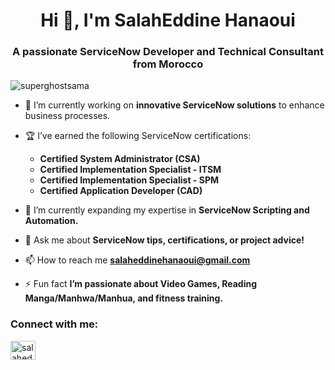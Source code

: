 <h1 align="center">Hi 👋, I'm SalahEddine Hanaoui</h1>
<h3 align="center">A passionate ServiceNow Developer and Technical Consultant from Morocco</h3>

<p align="left"> 
  <img src="https://komarev.com/ghpvc/?username=superghostsama&label=Profile%20views&color=0e75b6&style=flat" alt="superghostsama" /> 
</p>

- 🔭 I’m currently working on **innovative ServiceNow solutions** to enhance business processes.

- 🏆 I’ve earned the following ServiceNow certifications:  
  - **Certified System Administrator (CSA)**  
  - **Certified Implementation Specialist - ITSM**  
  - **Certified Implementation Specialist - SPM**  
  - **Certified Application Developer (CAD)**  

- 🌱 I’m currently expanding my expertise in **ServiceNow Scripting and Automation.**

- 💬 Ask me about **ServiceNow tips, certifications, or project advice!**

- 📫 How to reach me **salaheddinehanaoui@gmail.com**

- ⚡ Fun fact **I’m passionate about Video Games, Reading Manga/Manhwa/Manhua, and fitness training.**

<h3 align="left">Connect with me:</h3>
<p align="left">
  <a href="https://www.linkedin.com/in/salaheddinehanaoui/" target="blank">
    <img align="center" src="https://cdn.jsdelivr.net/npm/simple-icons@3.0.1/icons/linkedin.svg" alt="salaheddinehanaoui" height="30" width="40" />
  </a>
</p>

